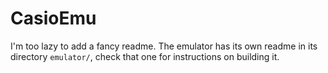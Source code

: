 # CasioEmu

I'm too lazy to add a fancy readme. The emulator has its own readme in its
directory `emulator/`, check that one for instructions on building it.

